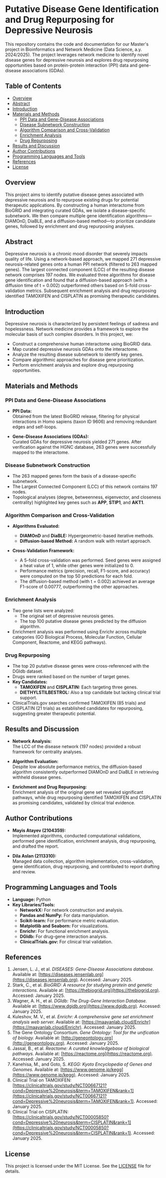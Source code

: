 # Putative Disease Gene Identification and Drug Repurposing for Depressive Neurosis

This repository contains the code and documentation for our Master's project in Bioinformatics and Network Medicine (Data Science, a.y. 2024/2025). The project leverages network medicine to identify novel disease genes for depressive neurosis and explores drug repurposing opportunities based on protein-protein interaction (PPI) data and gene-disease associations (GDAs).

## Table of Contents

- [Overview](#overview)
- [Abstract](#abstract)
- [Introduction](#introduction)
- [Materials and Methods](#materials-and-methods)
  - [PPI Data and Gene-Disease Associations](#ppi-data-and-gene-disease-associations)
  - [Disease Subnetwork Construction](#disease-subnetwork-construction)
  - [Algorithm Comparison and Cross-Validation](#algorithm-comparison-and-cross-validation)
  - [Enrichment Analysis](#enrichment-analysis)
  - [Drug Repurposing](#drug-repurposing)
- [Results and Discussion](#results-and-discussion)
- [Author Contributions](#author-contributions)
- [Programming Languages and Tools](#programming-languages-and-tools)
- [References](#references)
- [License](#license)

## Overview

This project aims to identify putative disease genes associated with depressive neurosis and to repurpose existing drugs for potential therapeutic applications. By constructing a human interactome from BioGRID and integrating curated GDAs, we isolate a disease-specific subnetwork. We then compare multiple gene identification algorithms—DIAMOnD, DiaBLE, and a diffusion-based method—to prioritize candidate genes, followed by enrichment and drug repurposing analyses.

## Abstract

Depressive neurosis is a chronic mood disorder that severely impacts quality of life. Using a network-based approach, we mapped 271 depressive neurosis-related genes onto a human PPI network (filtered to 263 mapped genes). The largest connected component (LCC) of the resulting disease network comprises 197 nodes. We evaluated three algorithms for disease gene identification and found that a diffusion-based approach (with a diffusion time of t = 0.002) outperformed others based on 5-fold cross-validation metrics. Subsequent enrichment analysis and drug repurposing identified TAMOXIFEN and CISPLATIN as promising therapeutic candidates.

## Introduction

Depressive neurosis is characterized by persistent feelings of sadness and hopelessness. Network medicine provides a framework to explore the molecular basis of such complex disorders. In this project, we:
- Construct a comprehensive human interactome using BioGRID data.
- Map curated depressive neurosis GDAs onto the interactome.
- Analyze the resulting disease subnetwork to identify key genes.
- Compare algorithmic approaches for disease gene prioritization.
- Perform enrichment analysis and explore drug repurposing opportunities.

## Materials and Methods

### PPI Data and Gene-Disease Associations

- **PPI Data:**  
  Obtained from the latest BioGRID release, filtering for physical interactions in Homo sapiens (taxon ID 9606) and removing redundant edges and self-loops.

- **Gene-Disease Associations (GDAs):**  
  Curated GDAs for depressive neurosis yielded 271 genes. After verification against the HGNC database, 263 genes were successfully mapped to the interactome.

### Disease Subnetwork Construction

- The 263 mapped genes form the basis of a disease-specific subnetwork.
- The Largest Connected Component (LCC) of this network contains 197 nodes.
- Topological analyses (degree, betweenness, eigenvector, and closeness centrality) highlighted key genes such as **APP**, **STIP1**, and **AKT1**.

### Algorithm Comparison and Cross-Validation

- **Algorithms Evaluated:**
  - **DIAMOnD** and **DiaBLE:** Hypergeometric-based iterative methods.
  - **Diffusion-based Method:** A random walk with restart approach.
  
- **Cross-Validation Framework:**
  - A 5-fold cross-validation was performed. Seed genes were assigned a heat value of 1, while other genes were initialized to 0.
  - Performance metrics (precision, recall, F1-score, and accuracy) were computed on the top 50 predictions for each fold.
  - The diffusion-based method (with t = 0.002) achieved an average F1-score of 0.00777, outperforming the other approaches.

### Enrichment Analysis

- Two gene lists were analyzed:
  - The original set of depressive neurosis genes.
  - The top 100 putative disease genes predicted by the diffusion algorithm.
- Enrichment analysis was performed using Enrichr across multiple categories (GO Biological Process, Molecular Function, Cellular Component, Reactome, and KEGG pathways).

### Drug Repurposing

- The top 20 putative disease genes were cross-referenced with the DGIdb dataset.
- Drugs were ranked based on the number of target genes.
- **Key Candidates:**
  - **TAMOXIFEN** and **CISPLATIN:** Each targeting three genes.
  - **DIETHYLSTILBESTROL:** Also a top candidate but lacking clinical trial support.
- ClinicalTrials.gov searches confirmed TAMOXIFEN (85 trials) and CISPLATIN (21 trials) as established candidates for repurposing, suggesting greater therapeutic potential.

## Results and Discussion

- **Network Analysis:**  
  The LCC of the disease network (197 nodes) provided a robust framework for centrality analyses.
  
- **Algorithm Evaluation:**  
  Despite low absolute performance metrics, the diffusion-based algorithm consistently outperformed DIAMOnD and DiaBLE in retrieving withheld disease genes.
  
- **Enrichment and Drug Repurposing:**  
  Enrichment analysis of the original gene set revealed significant pathways, while drug repurposing identified TAMOXIFEN and CISPLATIN as promising candidates, validated by clinical trial evidence.

## Author Contributions

- **Mayis Atayev (2104359):**  
  Implemented algorithms, conducted computational validations, performed gene identification, enrichment analysis, drug repurposing, and drafted the report.
  
- **Dila Aslan (2113310):**  
  Managed data collection, algorithm implementation, cross-validation, gene identification, drug repurposing, and contributed to report drafting and review.

## Programming Languages and Tools

- **Language:** Python
- **Key Libraries/Tools:**
  - **NetworkX:** For network construction and analysis.
  - **Pandas and NumPy:** For data manipulation.
  - **Scikit-learn:** For performance metric evaluation.
  - **Matplotlib and Seaborn:** For visualizations.
  - **Enrichr:** For functional enrichment analysis.
  - **DGIdb:** For drug-gene interaction analysis.
  - **ClinicalTrials.gov:** For clinical trial validation.

## References

1. Jensen, L. J., et al. *DISEASES: Gene-Disease Associations database.* Available at: [https://diseases.jensenlab.org](https://diseases.jensenlab.org). Accessed: January 2025.
2. Stark, C., et al. *BioGRID: A resource for studying protein and genetic interactions.* Available at: [https://thebiogrid.org](https://thebiogrid.org). Accessed: January 2025.
3. Wagner, A. H., et al. *DGIdb: The Drug-Gene Interaction Database.* Available at: [https://www.dgidb.org](https://www.dgidb.org). Accessed: January 2025.
4. Kuleshov, M. V., et al. *Enrichr: A comprehensive gene set enrichment analysis web server.* Available at: [https://maayanlab.cloud/Enrichr](https://maayanlab.cloud/Enrichr). Accessed: January 2025.
5. The Gene Ontology Consortium. *Gene Ontology: Tool for the unification of biology.* Available at: [http://geneontology.org](http://geneontology.org). Accessed: January 2025.
6. Jassal, B., et al. *Reactome: A curated knowledgebase of biological pathways.* Available at: [https://reactome.org](https://reactome.org). Accessed: January 2025.
7. Kanehisa, M., and Goto, S. *KEGG: Kyoto Encyclopedia of Genes and Genomes.* Available at: [https://www.genome.jp/kegg](https://www.genome.jp/kegg). Accessed: January 2025.
8. Clinical Trial on TAMOXIFEN: [https://clinicaltrials.gov/study/NCT00667121?cond=Depressive%20neurosis&term=TAMOXIFEN&rank=1](https://clinicaltrials.gov/study/NCT00667121?cond=Depressive%20neurosis&term=TAMOXIFEN&rank=1). Accessed: January 2025.
9. Clinical Trial on CISPLATIN: [https://clinicaltrials.gov/study/NCT00005850?cond=Depressive%20neurosis&term=CISPLATIN&rank=1](https://clinicaltrials.gov/study/NCT00005850?cond=Depressive%20neurosis&term=CISPLATIN&rank=1). Accessed: January 2025.

## License

This project is licensed under the MIT License. See the [LICENSE](LICENSE) file for details.
